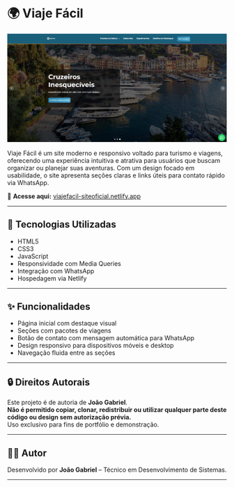 # 🌍 Viaje Fácil

![Preview do Site](https://raw.githubusercontent.com/joaodevlopes/ViajeF-cil/refs/heads/master/imggithub.PNG)

Viaje Fácil é um site moderno e responsivo voltado para turismo e viagens, oferecendo uma experiência intuitiva e atrativa para usuários que buscam organizar ou planejar suas aventuras. Com um design focado em usabilidade, o site apresenta seções claras e links úteis para contato rápido via WhatsApp.

🔗 **Acesse aqui:** [viajefacil-siteoficial.netlify.app](https://viajefacil-siteoficial.netlify.app/)

---

## 🧰 Tecnologias Utilizadas

- HTML5
- CSS3
- JavaScript
- Responsividade com Media Queries
- Integração com WhatsApp
- Hospedagem via Netlify

---

## ✨ Funcionalidades

- Página inicial com destaque visual
- Seções com pacotes de viagens
- Botão de contato com mensagem automática para WhatsApp
- Design responsivo para dispositivos móveis e desktop
- Navegação fluida entre as seções

---

## 🔒 Direitos Autorais

Este projeto é de autoria de **João Gabriel**.  
**Não é permitido copiar, clonar, redistribuir ou utilizar qualquer parte deste código ou design sem autorização prévia.**  
Uso exclusivo para fins de portfólio e demonstração.

---

## 👨‍💻 Autor

Desenvolvido por **João Gabriel** – Técnico em Desenvolvimento de Sistemas.

---
